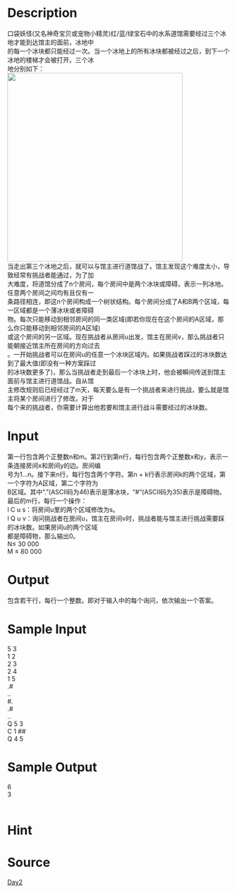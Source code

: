 
# Description

<div class="content"><div class="Section0" style="layout-grid:  15.6pt none">
<div>口袋妖怪(又名神奇宝贝或宠物小精灵)红/蓝/绿宝石中的水系道馆需要经过三个冰地才能到达馆主的面前，冰地中</div>
<div>的每一个冰块都只能经过一次。当一个冰地上的所有冰块都被经过之后，到下一个冰地的楼梯才会被打开。三个冰</div>
<div>地分别如下：</div>
<div><img src="/source/bzoj/2325/img/aHR0cHM6Ly9seWRzeS5jb20vSnVkZ2VPbmxpbmUvdXBsb2FkLzIwMTYwNS92LmpwZw==.jpg" width="397" height="428" alt=""/></div>
<div>当走出第三个冰地之后，就可以与馆主进行道馆战了。馆主发现这个难度太小，导致经常有挑战者能通过，为了加</div>
<div>大难度，将道馆分成了n个房间，每个房间中是两个冰块或障碍，表示一列冰地。任意两个房间之间均有且仅有一</div>
<div>条路径相连，即这n个房间构成一个树状结构。每个房间分成了A和B两个区域，每一区域都是一个薄冰块或者障碍</div>
<div>物。每次只能移动到相邻房间的同一类区域(即若你现在在这个房间的A区域，那么你只能移动到相邻房间的A区域)</div>
<div>或这个房间的另一区域。现在挑战者从房间u出发，馆主在房间v，那么挑战者只能朝接近馆主所在房间的方向过去</div>
<div>。一开始挑战者可以在房间u的任意一个冰块区域内。如果挑战者踩过的冰块数达到了最大值(即没有一种方案踩过</div>
<div>的冰块数更多了)，那么当挑战者走到最后一个冰块上时，他会被瞬间传送到馆主面前与馆主进行道馆战。自从馆</div>
<div>主修改规则后已经经过了m天，每天要么是有一个挑战者来进行挑战，要么就是馆主将某个房间进行了修改。对于</div>
<div>每个来的挑战者，你需要计算出他若要和馆主进行战斗需要经过的冰块数。</div>
<p class="p0" style="margin-top: 0pt; margin-bottom: 0pt"><span style="font-size: 10.5pt; font-family: &#39;Times New Roman&#39;; mso-spacerun: &#39;yes&#39;"><o:p></o:p></span></p>
</div>
<!--EndFragment--></div>

# Input

<div class="content"><div>
<div>第一行包含两个正整数n和m。第2行到第n行，每行包含两个正整数x和y，表示一条连接房间x和房间y的边。房间编</div>
<div>号为1…n。接下来n行，每行包含两个字符。第n + k行表示房间k的两个区域，第一个字符为A区域，第二个字符为</div>
<div>B区域。其中“.”(ASCII码为46)表示是薄冰块，“#”(ASCII码为35)表示是障碍物。最后的m行，每行一个操作：</div>
<div>l C u s：将房间u里的两个区域修改为s。</div>
<div>l Q u v：询问挑战者在房间u，馆主在房间v时，挑战者能与馆主进行挑战需要踩的冰块数。如果房间u的两个区域</div>
<div>都是障碍物，那么输出0。</div>
<div>N≤ 30 000</div>
<div>M ≤ 80 000</div>
</div>
<div></div>
<p></p></div>

# Output

<div class="content"><p class="p18" style="margin-top: 0pt; margin-bottom: 0pt">包含若干行，每行一个整数。即对于输入中的每个询问，依次输出一个答案。</p></div>

# Sample Input

<div class="content"><span class="sampledata">5 3<br/>
1 2<br/>
2 3<br/>
2 4<br/>
1 5<br/>
.#<br/>
..<br/>
#.<br/>
.#<br/>
..<br/>
Q 5 3<br/>
C 1 ##<br/>
Q 4 5</span></div>

# Sample Output

<div class="content"><span class="sampledata">6<br/>
3<br/>
<br/>
</span></div>

# Hint

<div class="content"><p></p></div>

# Source

<div class="content"><p><a href="problemset.php?search=Day2">Day2</a></p></div>

